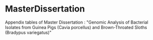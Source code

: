 # MasterDissertation

Appendix tables of Master Dissertation : "Genomic Analysis of Bacterial Isolates from Guinea Pigs (Cavia porcellus) and Brown-Throated Sloths (Bradypus variegatus)"
